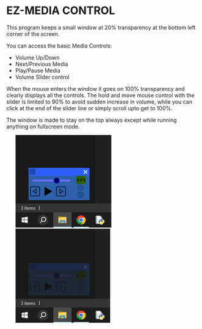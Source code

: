 # EZ-MEDIA CONTROL
This program keeps a small window at 20% transparency at the bottom left corner of the screen.

You can access the basic Media Controls:
- Volume Up/Down
- Next/Previous Media
- Play/Pause Media
- Volume Slider control

When the mouse enters the window it goes on 100% transparency and clearly displays all the controls.
The hold and move mouse control with the slider is limited to 90% to avoid sudden increase in volume, while you can click at the end
of the slider line or simply scroll upto get to 100%.

The window is made to stay on the top always except while running anything on fullscreen mode.

<ul>

![On Enter - 100% transparency](https://github.com/prerakl123/Media-Control/blob/main/images/on%20enter%20-%20100%25%20transparency.png?raw=true) 
![On Leave - 20% transparency](https://github.com/prerakl123/Media-Control/blob/main/images/on%20leave%20-%2020%25%20transparency.png?raw=true) 

</ul>
